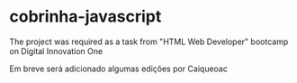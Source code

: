 # cobrinha-javascript
The project was required as a task from "HTML Web Developer" bootcamp on Digital Innovation One

Em breve será adicionado algumas edições por Caiqueoac
